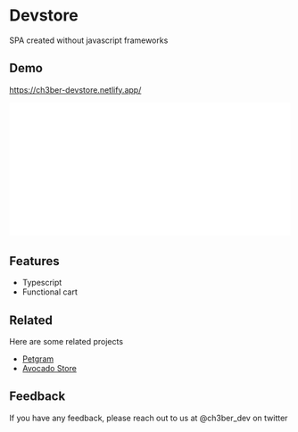 # Devstore

SPA created without javascript frameworks

## Demo

https://ch3ber-devstore.netlify.app/

![App demo](./docs/preview.png)

## Features

- Typescript
- Functional cart

## Related

Here are some related projects

- [Petgram](https://github.com/ch3ber/Petgram)
- [Avocado Store](https://github.com/ch3ber/avocado-store)

## Feedback

If you have any feedback, please reach out to us at @ch3ber_dev on twitter
